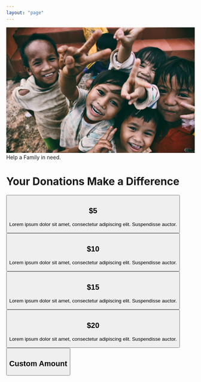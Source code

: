 ```yaml
---
layout: "page"
---
```


<link href="/css/donation.css" rel="stylesheet">
<form action="https://www.paypal.com/us/home" method="get" id="form1"></form>
<html>
<head>
    <title>Title of the document</title>
</head>
<div class="Banner">
    <img src="/assets/img/helpus.jpg">
    <div class="banner-text">Help a Family in need.</div>
</div>
<body>
<h1>Your Donations Make a Difference</h1>
<div class="container">
    <button type="submit" form="form1" formtarget="_blank" id="1">
        <h2>$5</h2>
        <p>Lorem ipsum dolor sit amet, consectetur adipiscing elit. Suspendisse auctor. </p>
    </button>
    <button type="submit" form="form1" formtarget="_blank" id="2">
        <h2>$10</h2>
        <p>Lorem ipsum dolor sit amet, consectetur adipiscing elit. Suspendisse auctor. </p>
    </button>
    <button type="submit" form="form1" formtarget="_blank" id="2">
        <h2>$15</h2>
        <p>Lorem ipsum dolor sit amet, consectetur adipiscing elit. Suspendisse auctor. </p>
    </button>
    <button type="submit" form="form1" formtarget="_blank" id="2">
        <h2>$20</h2>
        <p>Lorem ipsum dolor sit amet, consectetur adipiscing elit. Suspendisse auctor. </p>
    </button>
    <button type="submit" form="form1" formtarget="_blank" id="2">
        <h2>Custom Amount</h2>
    </button>
</div>
</body>
</html>